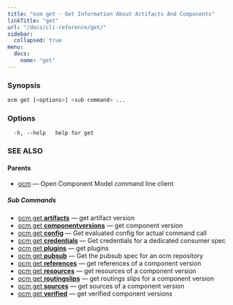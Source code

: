 ```yaml
---
title: "ocm get - Get Information About Artifacts And Components"
linkTitle: "get"
url: "/docs/cli-reference/get/"
sidebar:
  collapsed: true
menu:
  docs:
    name: "get"
---
```


### Synopsis

```bash
ocm get [<options>] <sub command> ...
```

### Options

```text
  -h, --help   help for get
```

### SEE ALSO

#### Parents

* [ocm](ocm.md)	 &mdash; Open Component Model command line client


##### Sub Commands

* [ocm get <b>artifacts</b>](ocm_get_artifacts.md)	 &mdash; get artifact version
* [ocm get <b>componentversions</b>](ocm_get_componentversions.md)	 &mdash; get component version
* [ocm get <b>config</b>](ocm_get_config.md)	 &mdash; Get evaluated config for actual command call
* [ocm get <b>credentials</b>](ocm_get_credentials.md)	 &mdash; Get credentials for a dedicated consumer spec
* [ocm get <b>plugins</b>](ocm_get_plugins.md)	 &mdash; get plugins
* [ocm get <b>pubsub</b>](ocm_get_pubsub.md)	 &mdash; Get the pubsub spec for an ocm repository
* [ocm get <b>references</b>](ocm_get_references.md)	 &mdash; get references of a component version
* [ocm get <b>resources</b>](ocm_get_resources.md)	 &mdash; get resources of a component version
* [ocm get <b>routingslips</b>](ocm_get_routingslips.md)	 &mdash; get routings slips for a component version
* [ocm get <b>sources</b>](ocm_get_sources.md)	 &mdash; get sources of a component version
* [ocm get <b>verified</b>](ocm_get_verified.md)	 &mdash; get verified component versions

